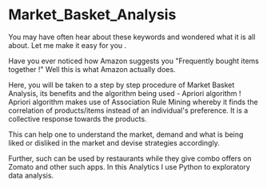 # Market_Basket_Analysis
You may have often hear about these keywords and wondered what it is all about. 
Let me make it easy for you . 


Have you ever noticed how Amazon suggests you "Frequently bought items together !" 
Well this is what Amazon actually does. 


Here, you will be taken to a step by step procedure of Market Basket Analysis, its benefits and the algorithm being used - Apriori algorithm ! 
Apriori algorithm makes use of Association Rule Mining whereby it finds the correlation of products/items instead of an individual's preference. It is a collective response towards the products. 

This can help one to understand the market, demand and what is being liked or disliked in the market and devise strategies accordingly. 

Further, such can be used by restaurants while they give combo offers on Zomato and other such apps. 
In this Analytics I use Python to exploratory data analysis.

